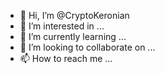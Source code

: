 - 👋 Hi, I’m @CryptoKeronian
- 👀 I’m interested in ...
- 🌱 I’m currently learning ...
- 💞️ I’m looking to collaborate on ...
- 📫 How to reach me ...

<!---
CryptoKeronian/CryptoKeronian is a ✨ special ✨ repository because its `README.md` (this file) appears on your GitHub profile.
You can click the Preview link to take a look at your changes.
--->
